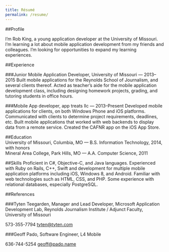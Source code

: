 ```yaml
---
title: Résumé
permalink: /resume/
---
```


##Profile  

I’m Rob King, a young application developer at the University of Missouri. I’m learning a lot about mobile application development from my friends and colleagues. I’m looking for opportunities to expand my learning experiences.

##Experience  

###Junior Mobile Application Developer, University of Missouri — 2013–2015
Built mobile applications for the Reynolds School of Journalism, and several clients thereof. Acted as teacher’s aide for the mobile application development class, including designing homework projects, grading, and tutoring students in office hours.

###Mobile App developer, app treats llc — 2013–Present
Developed mobile applications for clients, on both Windows Phone and iOS platforms. Communicated with clients to determine project requirements, deadlines, etc. Built mobile applications that worked with web backends to display data from a remote service. Created the CAFNR app on the iOS App Store.  

##Education  
University of Missouri, Columbia, MO — B.S. Information Technology, 2014, with honors  
Mineral Area College, Park Hills, MO — A.A. Computer Science, 2011

##Skills
Proficient in C#, Objective-C, and Java languages. Experienced with Ruby on Rails, C++, Swift and development for multiple mobile application platforms including iOS, Windows 8, and Android. Familiar with web technologies such as HTML, CSS, and PHP. Some experience with relational databases, especially PostgreSQL.  

##References  

###Tyten Teegarden, Manager and Lead Developer, Microsoft Application Development Lab, Reynolds Journalism Institute / Adjunct Faculty, University of Missouri  

573-355-7794	tyten@tyten.com

###Geoff Pado, Software Engineer, L4 Mobile

636-744-5254	geoff@pado.name
